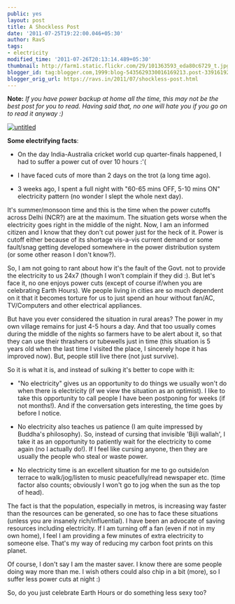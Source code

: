 ```yaml
---
public: yes
layout: post
title: A Shockless Post
date: '2011-07-25T19:22:00.046+05:30'
author: RavS
tags:
- electricity
modified_time: '2011-07-26T20:13:14.489+05:30'
thumbnail: http://farm1.static.flickr.com/29/101363593_eda80c6729_t.jpg
blogger_id: tag:blogger.com,1999:blog-5435629330016169213.post-3391619254521786249
blogger_orig_url: https://ravs.in/2011/07/shockless-post.html
---
```


**Note:** _If you have power backup at home all the time, this may not be the best post for you to read. Having said that, no one will hate you if you go on to read it anyway :)_

[![untitled](http://farm1.static.flickr.com/29/101363593_eda80c6729_b.jpg)](http://www.flickr.com/photos/sookie/101363593/ "untitled by 416style, on Flickr")

**Some electrifying facts**:

- On the day India-Australia cricket world cup quarter-finals happened, I had to suffer a power cut of over 10 hours :'(

- I have faced cuts of more than 2 days on the trot (a long time ago).

- 3 weeks ago, I spent a full night with "60-65 mins OFF, 5-10 mins ON" electricity pattern (no wonder I slept the whole next day).

It's summer/monsoon time and this is the time when the power cutoffs across Delhi (NCR?) are at the maximum. The situation gets worse when the electricity goes right in the middle of the night. Now, I am an informed citizen and I know that they don't cut power just for the heck of it. Power is cutoff either because of its shortage vis-a-vis current demand or some fault/snag getting developed somewhere in the power distribution system (or some other reason I don't know?).

So, I am not going to rant about how it's the fault of the Govt. not to provide the electricity to us 24x7 (though I won't complain if they did :). But let's face it, no one enjoys power cuts (except of course if/when you are celebrating Earth Hours). We people living in cities are so much dependent on it that it becomes torture for us to just spend an hour without fan/AC, TV/Computers and other electrical appliances. 

But have you ever considered the situation in rural areas? The power in my own village remains for just 4-5 hours a day. And that too usually comes during the middle of the nights so farmers have to be alert about it, so that they can use their thrashers or tubewells just in time (this situation is 5 years old when the last time I visited the place, I sincerely hope it has improved now). But, people still live there (not just survive).

So it is what it is, and instead of sulking it's better to cope with it:

- "No electricity" gives us an opportunity to do things we usually won't do when there is electricity (if we view the situation as an optimist). I like to take this opportunity to call people I have been postponing for weeks (if not months!). And if the conversation gets interesting, the time goes by before I notice.

- No electricity also teaches us patience (I am quite impressed by Buddha's philosophy). So, instead of cursing that invisible 'Bijli wallah', I take it as an opportunity to patiently wait for the electricity to come again (no I actually do!). If I feel like cursing anyone, then they are usually the people who steal or waste power.

- No electricity time is an excellent situation for me to go outside/on terrace to walk/jog/listen to music peacefully/read newspaper etc. (time factor also counts; obviously I won't go to jog when the sun as the top of head).

The fact is that the population, especially in metros, is increasing way faster than the resources can be generated, so one has to face these situations (unless you are insanely rich/influential). I have been an advocate of saving resources including electricity. If I am turning off a fan (even if not in my own home), I feel I am providing a few minutes of extra electricity to someone else. That's my way of reducing my carbon foot prints on this planet.

Of course, I don't say I am the master saver. I know there are some people doing way more than me. I wish others could also chip in a bit (more), so I suffer less power cuts at night :)

So, do you just celebrate Earth Hours or do something less sexy too?
